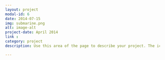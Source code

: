 ```yaml
---
layout: project
modal-id: 6
date: 2014-07-15
img: submarine.png
alt: image-alt
project-date: April 2014
link : 
category: project
description: Use this area of the page to describe your project. The icon above is part of a free icon set by <a href="https://sellfy.com/p/8Q9P/jV3VZ/">Flat Icons</a>. On their website, you can download their free set with 16 icons, or you can purchase the entire set with 146 icons for only $12!

---
```

